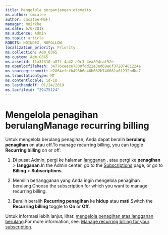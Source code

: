 ```yaml
---
title: Mengelola perpanjangan otomatis
ms.author: cmcatee
author: cmcatee-MSFT
manager: mnirkhe
ms.date: 6/6/2018
ms.audience: Admin
ms.topic: article
ROBOTS: NOINDEX, NOFOLLOW
localization_priority: Priority
ms.collection: Adm_O365
ms.custom: Adm_O365
ms.assetid: f1a3f310-a87f-4a42-a9c3-4ea894caf52e
ms.openlocfilehash: 34776ceece7800fdd22e3ed69e6f37207481224e
ms.sourcegitcommit: e2864efcfb493b6e46b662b746661a61232bdba7
ms.translationtype: MT
ms.contentlocale: id-ID
ms.lasthandoff: 01/24/2019
ms.locfileid: "29475124"
---
```

# <a name="manage-recurring-billing"></a><span data-ttu-id="5b9d3-102">Mengelola penagihan berulang</span><span class="sxs-lookup"><span data-stu-id="5b9d3-102">Manage recurring billing</span></span>

<span data-ttu-id="5b9d3-103">Untuk mengelola berulang penagihan, Anda dapat beralih **berulang penagihan** on atau off.</span><span class="sxs-lookup"><span data-stu-id="5b9d3-103">To manage recurring billing, you can toggle **Recurring billing** on or off.</span></span> 
  
1. <span data-ttu-id="5b9d3-104">Di pusat Admin, pergi ke halaman [langganan](https://go.microsoft.com/fwlink/p/?linkid=842054) , atau pergi ke **penagihan** \> **langganan**.</span><span class="sxs-lookup"><span data-stu-id="5b9d3-104">In the Admin center, go to the [Subscriptions](https://go.microsoft.com/fwlink/p/?linkid=842054) page, or go to **Billing** \> **Subscriptions**.</span></span>
    
2. <span data-ttu-id="5b9d3-105">Memilih berlangganan yang Anda ingin mengelola penagihan berulang.</span><span class="sxs-lookup"><span data-stu-id="5b9d3-105">Choose the subscription for which you want to manage recurring billing.</span></span>
    
3. <span data-ttu-id="5b9d3-106">Beralih beralih **Recurring penagihan** ke **hidup** atau **mati**.</span><span class="sxs-lookup"><span data-stu-id="5b9d3-106">Switch the **Recurring billing** toggle to **On** or **Off**.</span></span>
    
<span data-ttu-id="5b9d3-107">Untuk informasi lebih lanjut, lihat: [mengelola penagihan atas langganan berulang](https://support.office.com/article/8d83b530-f4ca-47f6-a666-e5791cbacc7e).</span><span class="sxs-lookup"><span data-stu-id="5b9d3-107">For more information, see: [Manage recurring billing for your subscription](https://support.office.com/article/8d83b530-f4ca-47f6-a666-e5791cbacc7e).</span></span>
  

